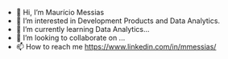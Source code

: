 - 👋 Hi, I’m Maurício Messias 
- 👀 I’m interested in Development Products and Data Analytics.
- 🌱 I’m currently learning Data Analytics...
- 💞️ I’m looking to collaborate on ...
- 📫 How to reach me https://www.linkedin.com/in/mmessias/

<!---
mmessias29/mmessias29 is a ✨ special ✨ repository because its `README.md` (this file) appears on your GitHub profile.
You can click the Preview link to take a look at your changes.
--->

